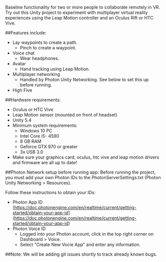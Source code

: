 Baseline functionality for two or more people to collaborate remotely in VR. Try out this Unity project to experiment with multiplayer virtual reality experiences using the Leap Motion controller and an Oculus Rift or HTC Vive.

##Features include:   

* Lay waypoints to create a path.
  - Pinch to create a waypoint.
* Voice chat  
  - Wear headphones.
* Avatar  
   - Hand tracking using Leap Motion.
* Multiplayer networking   
    - Handled by Photon Unity Networking. See below to set this up before running.
* High Five

##Hardware requirements:
* Oculus or HTC Vive
* Leap Motion sensor (mounted on front of headset)
* Unity 5.4
* Minimum system requirements: 
  - Windows 10 PC
  - Intel Core i5- 4590 
  - 8 GB RAM
  - Geforce GTX 970 or greater
  - 3x USB 3.0
* Make sure your graphics card, oculus, htc vive and leap motion drivers and firmware are all up to date!


##Photon Network setup before running app:
Before running the project, you must add your own Photon IDs to the PhotonServerSettings.txt (Photon Unity Networking > Resources).

Follow these instructions to obtain your IDs: 
* Photon App ID [https://doc.photonengine.com/en/realtime/current/getting-started/obtain-your-app-id] (https://doc.photonengine.com/en/realtime/current/getting-started/obtain-your-app-id)
* Photon Voice ID
  - Logged into your Photon account, click in the top right corner on Dashboard > Voice.
  - Select "Create New Vocie App" and enter any information.
		        
##Note:
We will be adding git issues shortly to track already known bugs.

